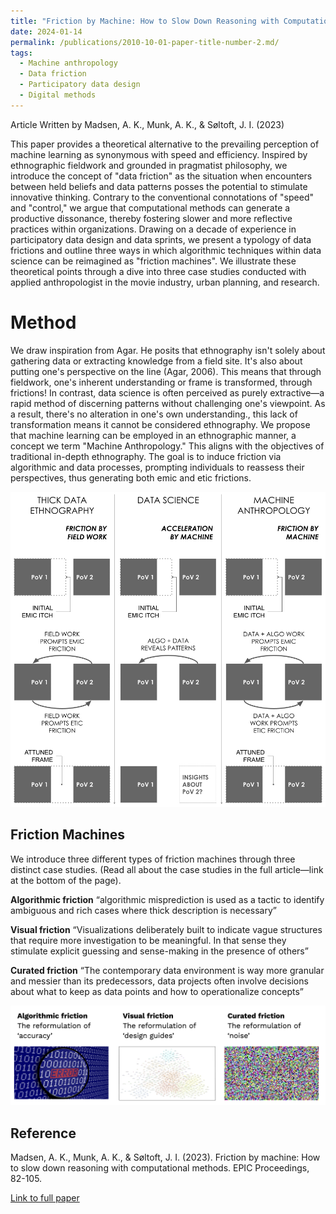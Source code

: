 ```yaml
---
title: "Friction by Machine: How to Slow Down Reasoning with Computational Method"
date: 2024-01-14
permalink: /publications/2010-10-01-paper-title-number-2.md/
tags:
  - Machine anthropology
  - Data friction 
  - Participatory data design
  - Digital methods
---
```

Article Written by Madsen, A. K., Munk, A. K., & Søltoft, J. I. (2023) 


This paper provides a theoretical alternative to the prevailing perception of machine learning as synonymous with speed and efficiency. Inspired by ethnographic fieldwork and grounded in pragmatist philosophy, we introduce the concept of "data friction" as the situation when encounters between held beliefs and data patterns posses the potential to stimulate innovative thinking. Contrary to the conventional connotations of "speed" and "control," we argue that computational methods can generate a productive dissonance, thereby fostering slower and more reflective practices within organizations. Drawing on a decade of experience in participatory data design and data sprints, we present a typology of data frictions and outline three ways in which algorithmic techniques within data science can be reimagined as "friction machines". We illustrate these theoretical points through a dive into three case studies conducted with applied anthropologist in the movie industry, urban planning, and research. 

Method
======
We draw inspiration from Agar. He posits that ethnography isn't solely about gathering data or extracting knowledge from a field site. It's also about putting one's perspective on the line (Agar, 2006). This means that through fieldwork, one's inherent understanding or frame is transformed, through frictions! 
In contrast, data science is often perceived as purely extractive—a rapid method of discerning patterns without challenging one's viewpoint. As a result, there's no alteration in one's own understanding., this lack of transformation means it cannot be considered ethnography.
We propose that machine learning can be employed in an ethnographic manner, a concept we term "Machine Anthropology." This aligns with the objectives of traditional in-depth ethnography. The goal is to induce friction via algorithmic and data processes, prompting individuals to reassess their perspectives, thus generating both emic and etic frictions.

![Diagram Computationel antro](/images/EPIC-computationelANTRO.png)

Friction Machines
------
We introduce three different types of friction machines through three distinct case studies. (Read all about the case studies in the full article—link at the bottom of the page).

**Algorithmic friction**
“algorithmic misprediction is used as a tactic to identify ambiguous and rich cases where thick description is necessary”

**Visual friction**
“Visualizations deliberately built to indicate vague structures that require more investigation to be meaningful. In that sense they stimulate explicit guessing and sense-making in the presence of others”

**Curated friction**
“The contemporary data environment is way more granular and messier than its predecessors, data projects often involve decisions about what to keep as data points and how to operationalize concepts”

![MACHINEfriction](/images/Frictionmachine.png)


**Reference**
------
Madsen, A. K., Munk, A. K., & Søltoft, J. I. (2023). Friction by machine: How to slow down reasoning with computational methods. EPIC Proceedings, 82-105.

[Link to full paper](https://www.epicpeople.org/friction-by-machine-and-computational-methods/)


